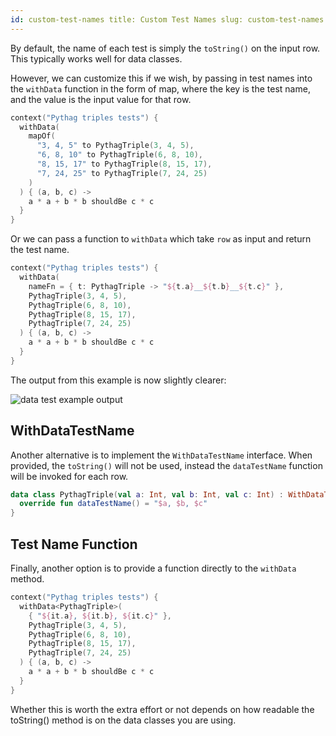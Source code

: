 ```yaml
---
id: custom-test-names title: Custom Test Names slug: custom-test-names.html
---
```



By default, the name of each test is simply the `toString()` on the input row. This typically works well for data
classes.

However, we can customize this if we wish, by passing in test names into the `withData` function in the form of map,
where the key is the test name, and the value is the input value for that row.

```kotlin
context("Pythag triples tests") {
  withData(
    mapOf(
      "3, 4, 5" to PythagTriple(3, 4, 5),
      "6, 8, 10" to PythagTriple(6, 8, 10),
      "8, 15, 17" to PythagTriple(8, 15, 17),
      "7, 24, 25" to PythagTriple(7, 24, 25)
    )
  ) { (a, b, c) ->
    a * a + b * b shouldBe c * c
  }
}
```

Or we can pass a function to `withData` which take `row` as input and return the test name.

```kotlin
context("Pythag triples tests") {
  withData(
    nameFn = { t: PythagTriple -> "${t.a}__${t.b}__${t.c}" },
    PythagTriple(3, 4, 5),
    PythagTriple(6, 8, 10),
    PythagTriple(8, 15, 17),
    PythagTriple(7, 24, 25)
  ) { (a, b, c) ->
    a * a + b * b shouldBe c * c
  }
}
```

The output from this example is now slightly clearer:

![data test example output](datatest3.png)

## WithDataTestName

Another alternative is to implement the `WithDataTestName` interface. When provided, the `toString()` will not be used,
instead the `dataTestName` function will be invoked for each row.

```kotlin
data class PythagTriple(val a: Int, val b: Int, val c: Int) : WithDataTestName {
  override fun dataTestName() = "$a, $b, $c"
}
```

## Test Name Function

Finally, another option is to provide a function directly to the `withData` method.

```kotlin
context("Pythag triples tests") {
  withData<PythagTriple>(
    { "${it.a}, ${it.b}, ${it.c}" },
    PythagTriple(3, 4, 5),
    PythagTriple(6, 8, 10),
    PythagTriple(8, 15, 17),
    PythagTriple(7, 24, 25)
  ) { (a, b, c) ->
    a * a + b * b shouldBe c * c
  }
}
```

Whether this is worth the extra effort or not depends on how readable the toString() method is on the data classes you
are using.


